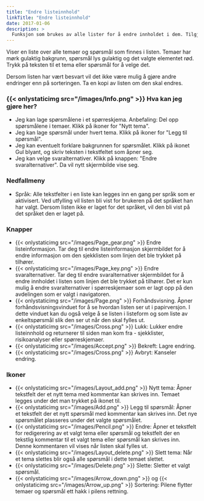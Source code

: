 ```yaml
---
title: "Endre listeinnhold"
linkTitle: "Endre listeinnhold"
date: 2017-01-06
description: >
  Funksjon som brukes av alle lister for å endre innholdet i dem. Tilgjengelig fra sjekklister, risikoanalyser og spørreskjemaer. 
---
```

Viser en liste over alle temaer og spørsmål som finnes i listen. Temaer har mørk gulaktig bakgrunn, spørsmål lys gulaktig og det valgte elementet rød. Trykk på teksten til et tema eller spørsmål for å velge det.

Dersom listen har vært besvart vil det ikke være mulig å gjøre andre endringer enn på sorteringen. Ta en kopi av listen om den skal endres. 

### {{< onlystaticimg src="/images/Info.png" >}} Hva kan jeg gjøre her?

- Jeg kan lage spørsmålene i et spørreskjema. Anbefaling: Del opp spørsmålene i temaer. Klikk på ikoner for "Nytt tema".
- Jeg kan lage spørsmål under hvert tema. Klikk på ikoner for "Legg til spørsmål".
- Jeg kan eventuelt forklare bakgrunnen for spørsmålet. Klikk på ikonet Gul blyant, og skriv teksten i tekstfeltet som åpner seg.
- Jeg kan velge svaralternativer. Klikk på knappen: "Endre svaralternativer". Da vil nytt skjermbilde vise seg.

### Nedfallmeny

- Språk: Alle tekstfelter i en liste kan legges inn en gang per språk som er aktivisert. Ved utfylling vil listen bli vist for brukeren på det språket han har valgt. Dersom listen ikke er laget for det språket, vil den bli vist på det språket den er laget på.

### Knapper

- {{< onlystaticimg src="/images/Page_gear.png" >}} Endre listeinformasjon. Tar deg til endre listeinformasjon skjermbildet for å endre informasjon om den sjekklisten som linjen det ble trykket på tilhører.
- {{< onlystaticimg src="/images/Page_key.png" >}} Endre svaralternativer. Tar deg til endre svaralternativer skjermbildet for å endre innholdet i listen som linjen det ble trykket på tilhører. Det er kun mulig å endre svaralternativer i spørreskjemaer som er lagt opp på den avdelingen som er valgt i navigatoren.
- {{< onlystaticimg src="/images/Page.png" >}} Forhåndsvisning. Åpner forhåndsvisningsvinduet for å se hvordan listen ser ut i papirversjon. I dette vinduet kan du også velge å se listen i listeform og som liste av enkeltspørsmål slik den ser ut når den skal fylles ut.
- {{< onlystaticimg src="/images/Cross.png" >}} Lukk: Lukker endre listeinnhold og returnerer til siden man kom fra - sjekklister, risikoanalyser eller spørreskjemaer.
- {{< onlystaticimg src="/images/Accept.png" >}} Bekreft: Lagre endring.
- {{< onlystaticimg src="/images/Cross.png" >}} Avbryt: Kanseler endring.

### Ikoner

- {{< onlystaticimg src="/images/Layout_add.png" >}} Nytt tema: Åpner tekstfelt der et nytt tema med kommentar kan skrives inn. Temaet legges under det man trykket på ikonet til.
- {{< onlystaticimg src="/images/Add.png" >}} Legg til spørsmål: Åpner et tekstfelt der et nytt spørsmål med kommentar kan skrives inn. Det nye spørsmålet plasseres under det valgte spørsmålet.
- {{< onlystaticimg src="/images/Pencil.png" >}} Endre: Åpner et tekstfelt for redigerering av et valgt tema eller spørsmål og tekstfelt der en tekstlig kommentar til et valgt tema eller spørsmål kan skrives inn. Denne kommentaren vil vises når listen skal fylles ut.
- {{< onlystaticimg src="/images/Layout_delete.png" >}} Slett tema: Når et tema slettes blir også alle spørsmål i dette temaet slettet.
- {{< onlystaticimg src="/images/Delete.png" >}} Slette: Sletter et valgt spørsmål.
- {{< onlystaticimg src="/images/Arrow_down.png" >}} og {{< onlystaticimg src="/images/Arrow_up.png" >}} Sortering: Pilene flytter temaer og spørsmål ett hakk i pilens rettning.
